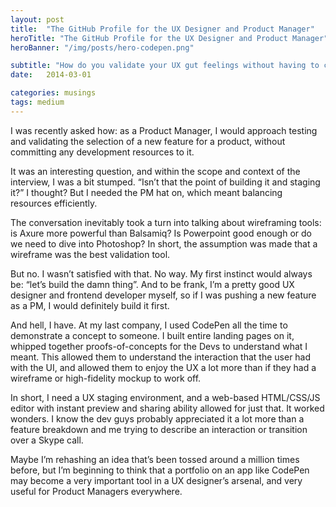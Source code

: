 ```yaml
---
layout: post
title:  "The GitHub Profile for the UX Designer and Product Manager"
heroTitle: "The GitHub Profile for the UX Designer and Product Manager"
heroBanner: "/img/posts/hero-codepen.png"

subtitle: "How do you validate your UX gut feelings without having to commit development resources for a feature?"
date:   2014-03-01

categories: musings
tags: medium
---
```


I was recently asked how: as a Product Manager, I would approach testing and validating the selection of a new feature for a product, without committing any development resources to it.

It was an interesting question, and within the scope and context of the interview, I was a bit stumped. “Isn’t that the point of building it and staging it?” I thought? But I needed the PM hat on, which meant balancing resources efficiently.

The conversation inevitably took a turn into talking about wireframing tools: is Axure more powerful than Balsamiq? Is Powerpoint good enough or do we need to dive into Photoshop? In short, the assumption was made that a wireframe was the best validation tool.

But no. I wasn’t satisfied with that. No way. My first instinct would always be: “let’s build the damn thing”. And to be frank, I’m a pretty good UX designer and frontend developer myself, so if I was pushing a new feature as a PM, I would definitely build it first.

And hell, I have. At my last company, I used CodePen all the time to demonstrate a concept to someone. I built entire landing pages on it, whipped together proofs-of-concepts for the Devs to understand what I meant. This allowed them to understand the interaction that the user had with the UI, and allowed them to enjoy the UX a lot more than if they had a wireframe or high-fidelity mockup to work off.

In short, I need a UX staging environment, and a web-based HTML/CSS/JS editor with instant preview and sharing ability allowed for just that. It worked wonders. I know the dev guys probably appreciated it a lot more than a feature breakdown and me trying to describe an interaction or transition over a Skype call.

Maybe I’m rehashing an idea that’s been tossed around a million times before, but I’m beginning to think that a portfolio on an app like CodePen may become a very important tool in a UX designer’s arsenal, and very useful for Product Managers everywhere.